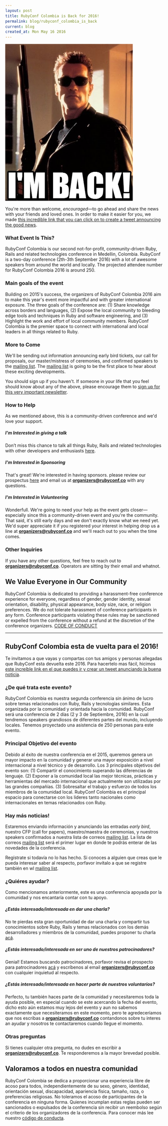 ```yaml
---
layout: post
title: RubyConf Colombia is Back for 2016!
permalink: blog/rubyconf_colombia_is_back
current: blog
created_at: Mon May 16 2016
---
```


![RubyConf Colombia Is Back](/img/blog/ImBack.png)

You're more than welcome, _encouraged_—to go ahead and share the news with
your friends and loved ones. In order to make it easier for you, we made
[this incredible link that you can click on to create a tweet announcing the good news](https://twitter.com/home?status=I%20just%20found%20out%20that%20%40rubyconfco%20is%20going%20to%20be%20on%20September%202th%20and%203th%2C%202016%20in%20Medellin%2C%20Colombia%21%20http%3A%2F%2Fwww.rubyconf.co%2F).

### What Event Is This?

  RubyConf Colombia is our second not-for-profit, community-driven Ruby, Rails
  and related technologies conference in Medellin, Colombia. RubyConf is a
  two-day conference (2th-3th September 2016) with a lot of awesome speakers
  from around the world and locally. The projected attendee number for RubyConf
  Colombia 2016 is around 250.

### Main goals of the event

  Building on 2015's success, the organizers of RubyConf Colombia 2016 aim to
  make this year's event more impactful and with greater international exposure.
  The three goals of the conference are: (1) Share knowledge across borders and
  languages, (2) Expose the local community to bleeding edge tools and
  techniques in Ruby and software engineering, and (3) Highlight the work and
  effort of local community members. RubyConf Colombia is the premier space to
  connect with international and local leaders in all things related to Ruby.

### More to Come

  We'll be sending out information announcing early bird tickets, our
  call for proposals, our master/mistress of ceremonies, and confirmed
  speakers to the [mailing list](rubyconf.us11.list-manage.com/subscribe/post?u=7b7c2e5ead7427750ced71f09&amp;id=22ba1d80e6). The [mailing list](rubyconf.us11.list-manage.com/subscribe/post?u=7b7c2e5ead7427750ced71f09&amp;id=22ba1d80e6) is going to
  be the first place to hear about these exciting developments.

  You should sign up if you haven't. If someone in your life that you
  feel should know about any of the above, please encourage them to
  [sign up for this very important newsletter](rubyconf.us11.list-manage.com/subscribe/post?u=7b7c2e5ead7427750ced71f09&amp;id=22ba1d80e6).

### How to Help

  As we mentioned above, this is a community-driven conference and we'd love
  your support.

##### I'm Interested in giving a talk

  Don’t miss this chance to talk all things Ruby, Rails and related technologies
  with other developers and enthusiasts [here](https://www.papercall.io/rubyconfco-2016).

##### I'm Interested in Sponsoring

  That's great! We're interested in having sponsors. please review our
  prospectus [here](http://www.rubyconf.co/assets/rubyconf_2016.pdf) and email
  us at **organizers@rubyconf.co** with any questions.

##### I'm Interested in Volunteering

  Wonderfull. We're going to need your help as the event gets closer—especially
  since this a community-driven event and you're the community. That said, it's
  still early days and we don't exactly know what we need yet. We'd super
  appreciate it if you registered your interest in helping drop us a line at
  **organizers@rubyconf.co** and we'll reach out to you when the time comes.

### Other Inquiries

  If you have any other questions, feel free to reach out to
  **organizers@rubyconf.co**. Operators are sitting by their email and
  whatnot.

## We Value Everyone in Our Community

  RubyConf Colombia is dedicated to providing a harassment-free
  conference experience for everyone, regardless of gender, gender
  identity, sexual orientation, disability, physical appearance, body
  size, race, or religion preferences. We do not tolerate harassment of
  conference participants in any form. Conference participants violating
  these rules may be sanctioned or expelled from the conference without
  a refund at the discretion of the conference organizers.
  [CODE OF CONDUCT](http://www.rubyconf.co/code-of-conduct.html)

* * *

## RubyConf Colombia esta de vuelta para el 2016!

Te invitamos a que vayas y compartas con tus amigos y personas allegadas que
RubyConf esta devuelta este 2016. Para hacertelo mas fácil, hicimos
[este increíble link en el que puedes ir y crear un tweet anunciando la buena noticia](https://twitter.com/home?status=I%20just%20found%20out%20that%20%40rubyconfco%20is%20going%20to%20be%20on%20September%202th%20and%203th%2C%202016%20in%20Medellin%2C%20Colombia%21%20http%3A%2F%2Fwww.rubyconf.co%2F).

### ¿De qué trata este evento?

  RubyConf Colombia es nuestra segunda conferencia sin ánimo de lucro sobre
  temas relacionados con Ruby, Rails y tecnologías similares. Esta organizada
  por la comunidad y orientada hacia la comunidad. RubyConf será una conferencia
  de 2 días (2 y 3 de Septiembre, 2016) en la cual tendremos speakers grandiosos
  de diferentes partes del mundo, incluyendo locales. Tenemos proyectado una
  asistencia de 250 personas para este evento.

### Principal Objetivo del evento

  Debido al éxito de nuestra conferencia en el 2015, queremos genera un mayor
  impacto en la comunidad y generar una mayor exposición a nivel internacional
  a nivel técnico y de desarrollo. Los 3 principales objetivos del evento son:
  (1) Compartir el conocimiento superando las diferencias de lenguaje. (2)
  Exponer a la comunidad local las mejor técnicas, prácticas y herramientas
  del mercado internacional que actualmente son utilizadas por las grandes
  compañías. (3) Sobresaltar el trabajo y esfuerzo de todos los miembros de la
  comunidad local. RubyConf Colombia es el principal espacio para conectarse con
  los lideres tanto nacionales como internacionales en temas relacionados con
  Ruby.

### Hay más noticias!

  Estaremos enviando información y anunciando las entradas _early bird_, nuestro
  CFP (call for papers), maestro/maestra de ceremonias, y nuestros speakers
  confirmados a nuestra lista de correos [mailing list](rubyconf.us11.list-manage.com/subscribe/post?u=7b7c2e5ead7427750ced71f09&amp;id=22ba1d80e6).
  La lista de correos [mailing list](rubyconf.us11.list-manage.com/subscribe/post?u=7b7c2e5ead7427750ced71f09&amp;id=22ba1d80e6)
  será el primer lugar en donde te podrás enterar de las novedades de la
  conferencia.

  Regístrate si todavía no lo has hecho. Si conoces a alguien que creas que le
  pueda interesar saber al respecto, porfavor invítalo a que se registre también
  en wl [mailing list](rubyconf.us11.list-manage.com/subscribe/post?u=7b7c2e5ead7427750ced71f09&amp;id=22ba1d80e6).


### ¿Quiéres ayudar?

  Como mencionamos anteriormente, este es una conferencia apoyada por la
  comunidad y nos encantaría contar con tu apoyo.

##### ¿Estás interesado/interesada en dar una charla?

  No te pierdas esta gran oportunidad de dar una charla y compartir tus
  conocimientos sobre Ruby, Rails y temas relacionados con los demás
  desarrolladores y miembros de la comunidad, puedes proponer tu charla
  [acá](https://www.papercall.io/rubyconfco-2016).

##### ¿Estás interesado/interesada en ser uno de nuestros patrocinadores?

  Genial! Estamos buscando patrocinadores, porfavor revisa el prospecto para
  patrocinadores [acá](http://www.rubyconf.co/assets/rubyconf_2016.pdf) y
  escríbenos al email **organizers@rubyconf.co** con cualquier inquietud al
  respecto.

##### ¿Estás interesado/interesada en hacer parte de nuestros voluntarios?

  Perfecto, tu también haces parte de la comunidad y necesitaremos toda la ayuda
  posible, en especial cuando se este acercando la fecha del evento, dicho esto
  aún estamos muy lejos del evento y aun no sabemos exactamente que necesiteramos
  en este momento, pero te agredeceríamos que nos escribas a
  **organizers@rubyconf.co** contandonos sobre tu interes an ayudar y nosotros
  te contactaremos cuando llegue el momento.


### Otras preguntas

  Si tienes cualquier otra pregunta, no dudes en escribir a
  **organizers@rubyconf.co**. Te responderemos a la mayor brevedad posible.

## Valoramos a todos en nuestra comunidad

  RubyConf Colombia se dedica a proporcionar una experiencia libre de acoso para
  todos, independientemente de su sexo, género, identidad, orientación sexual,
  discapacidad, apariencia física, tamaño, raza, o preferencias religiosas. No
  toleramos el acoso de participantes de la conferencia en ninguna forma.
  Quienes incumplan estas reglas pueden ser sancionados o expulsados de la
  conferencia sin recibir un reembolso según el criterio de los organizadores
  de la conferencia. Para conocer más lee nuestro [código de conducta](http://www.rubyconf.co/code-of-conduct).
